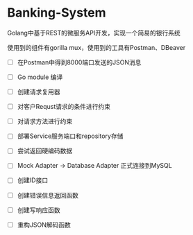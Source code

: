 # Banking-System 
Golang中基于REST的微服务API开发，实现一个简易的银行系统

使用到的组件有gorilla mux，使用到的工具有Postman、DBeaver

- [ ]  在Postman中得到8000端口发送的JSON消息
- [ ]  Go module 编译
- [ ]  创建请求复用器
- [ ]  对客户Requst请求的条件进行约束
- [ ]  对请求方法进行约束
- [ ]  部署Service服务端口和repository存储
- [ ]  尝试返回硬编码数据
- [ ]  Mock Adapter -> Database Adapter 正式连接到MySQL
- [ ]  创建ID接口
- [ ]  创建错误信息返回函数
- [ ]  创建写响应函数
- [ ]  重构JSON解码函数

 

